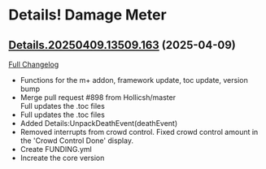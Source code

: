 # Details! Damage Meter

## [Details.20250409.13509.163](https://github.com/Tercioo/Details-Damage-Meter/tree/Details.20250409.13509.163) (2025-04-09)
[Full Changelog](https://github.com/Tercioo/Details-Damage-Meter/compare/Details.20250331.13502.162...Details.20250409.13509.163) 

- Functions for the m+ addon, framework update, toc update, version bump  
- Merge pull request #898 from Hollicsh/master  
    Full updates the .toc files  
- Full updates the .toc files  
- Added Details:UnpackDeathEvent(deathEvent)  
- Removed interrupts from crowd control. Fixed crowd control amount in the 'Crowd Control Done' display.  
- Create FUNDING.yml  
- Increate the core version  

